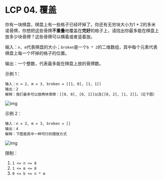 # LCP 04. 覆盖

你有一块棋盘，棋盘上有一些格子已经坏掉了。你还有无穷块大小为1 * 2的多米诺骨牌，你想把这些骨牌**不重叠**地覆盖在**完好**的格子上，请找出你最多能在棋盘上放多少块骨牌？这些骨牌可以横着或者竖着放。

输入：`n, m`代表棋盘的大小；`broken`是一个`b * 2`的二维数组，其中每个元素代表棋盘上每一个坏掉的格子的位置。

输出：一个整数，代表最多能在棋盘上放的骨牌数。


示例 1：
```
输入：n = 2, m = 3, broken = [[1, 0], [1, 1]]
输出：2
解释：我们最多可以放两块骨牌：[[0, 0], [0, 1]]以及[[0, 2], [1, 2]]。（见下图）
```
![img](https://assets.leetcode-cn.com/aliyun-lc-upload/uploads/2019/09/09/domino_example_1.jpg)

示例 2：
```
输入：n = 3, m = 3, broken = []
输出：4
解释：下图是其中一种可行的摆放方式
```

![img](https://assets.leetcode-cn.com/aliyun-lc-upload/uploads/2019/09/09/domino_example_2.jpg)


限制：

1. `1 <= n <= 8`
2. `1 <= m <= 8`
3. `0 <= b <= n * m`
